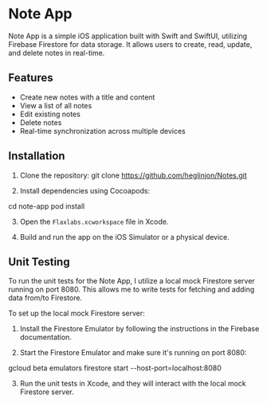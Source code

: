 # Note App

Note App is a simple iOS application built with Swift and SwiftUI, utilizing Firebase Firestore for data storage. It allows users to create, read, update, and delete notes in real-time.

## Features

- Create new notes with a title and content
- View a list of all notes
- Edit existing notes
- Delete notes
- Real-time synchronization across multiple devices

## Installation

1. Clone the repository:
 git clone https://github.com/heglinjon/Notes.git

2. Install dependencies using Cocoapods:

cd note-app
pod install

3. Open the `Flaxlabs.xcworkspace` file in Xcode.

4. Build and run the app on the iOS Simulator or a physical device.


## Unit Testing

To run the unit tests for the Note App, I utilize a local mock Firestore server running on port 8080. This allows me to write tests for fetching and adding data from/to Firestore.

To set up the local mock Firestore server:

1. Install the Firestore Emulator by following the instructions in the Firebase documentation.

2. Start the Firestore Emulator and make sure it's running on port 8080:

 gcloud beta emulators firestore start --host-port=localhost:8080

3. Run the unit tests in Xcode, and they will interact with the local mock Firestore server.

